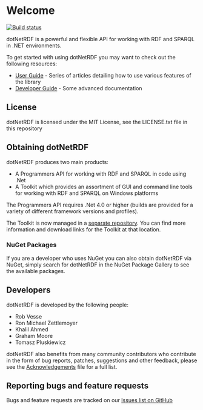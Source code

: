 # Welcome

[![Build status](https://ci.appveyor.com/api/projects/status/f8wtq0qh4k6620sl/branch/master?svg=true)](https://ci.appveyor.com/project/dotNetRDFadmin/dotnetrdf/branch/master)


dotNetRDF is a powerful and flexible API for working with RDF and SPARQL in .NET environments.

To get started with using dotNetRDF you may want to check out the following resources:

 - [User Guide][10] - Series of articles detailing how to use various features of the library
 - [Developer Guide][11] - Some advanced documentation

## License

dotNetRDF is licensed under the MIT License, see the LICENSE.txt file in this repository

## Obtaining dotNetRDF

dotNetRDF produces two main products:

 - A Programmers API for working with RDF and SPARQL in code using .Net
 - A Toolkit which provides an assortment of GUI and command line tools for working with RDF and SPARQL on Windows platforms

The Programmers API requires .Net 4.0 or higher (builds are provided for a variety of different framework versions and profiles).

The Toolkit is now managed in a [separate repository](https://github.com/dotnetrdf/dotNetRDF.Toolkit). You can find more information
and download links for the Toolkit at that location.

### NuGet Packages

If you are a developer who uses NuGet you can also obtain dotNetRDF via NuGet, simply search for dotNetRDF in the NuGet Package Gallery to see the available packages.

## Developers

dotNetRDF is developed by the following people:

 - Rob Vesse
 - Ron Michael Zettlemoyer
 - Khalil Ahmed
 - Graham Moore
 - Tomasz Pluskiewicz

dotNetRDF also benefits from many community contributors who contribute in the form of bug reports, patches, suggestions and other feedback, 
please see the [Acknowledgements](https://github.com/dotnetrdf/dotnetrdf/blob/master/Acknowledgments.txt) file for a full list.

## Reporting bugs and feature requests

Bugs and feature requests are tracked on our [Issues list on GitHub](https://github.com/dotnetrdf/dotnetrdf/issues)

[1]: http://www.dotnetrdf.org

[10]: https://github.com/dotnetrdf/dotnetrdf/wiki/UserGuide
[11]: https://github.com/dotnetrdf/dotnetrdf/wiki/DeveloperGuide

[40]: https://github.com/dotnetrdf/dotnetrdf/issues
